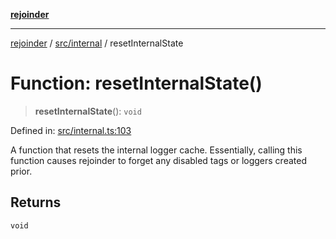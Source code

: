 [**rejoinder**](../../../README.md)

***

[rejoinder](../../../README.md) / [src/internal](../README.md) / resetInternalState

# Function: resetInternalState()

> **resetInternalState**(): `void`

Defined in: [src/internal.ts:103](https://github.com/Xunnamius/rejoinder/blob/4c31d61cc2d97962fe915faa47504a4378c59057/src/internal.ts#L103)

A function that resets the internal logger cache. Essentially, calling this
function causes rejoinder to forget any disabled tags or loggers created
prior.

## Returns

`void`

